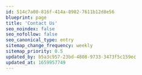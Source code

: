 ```yaml
---
id: 514c7a00-816f-414a-8902-7611b12d8e56
blueprint: page
title: 'Contact Us'
seo_noindex: false
seo_nofollow: false
seo_canonical_type: entry
sitemap_change_frequency: weekly
sitemap_priority: 0.5
updated_by: b5a3c957-23bd-4808-9733-3473f5c159ec
updated_at: 1659957749
---
```

